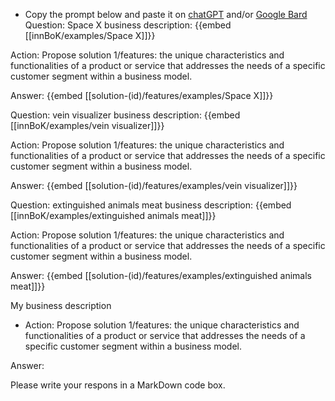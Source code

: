 - Copy the prompt below and paste it on [chatGPT](https://chat.openai.com) and/or [Google Bard](https://bard.google.com/chat)
Question: Space X business description:
{{embed [[innBoK/examples/Space X]]}}

Action: Propose solution 1/features: the unique characteristics and functionalities of a product or service that addresses the needs of a specific customer segment within a business model.

Answer:
{{embed [[solution-(id)/features/examples/Space X]]}}

Question: vein visualizer business description:
{{embed [[innBoK/examples/vein visualizer]]}}

Action: Propose solution 1/features: the unique characteristics and functionalities of a product or service that addresses the needs of a specific customer segment within a business model.

Answer:
{{embed [[solution-(id)/features/examples/vein visualizer]]}}

Question: extinguished animals meat business description:
{{embed [[innBoK/examples/extinguished animals meat]]}}

Action: Propose solution 1/features: the unique characteristics and functionalities of a product or service that addresses the needs of a specific customer segment within a business model.

Answer:
{{embed [[solution-(id)/features/examples/extinguished animals meat]]}}



My business description

<CONTEXT>

- Action:
Propose solution 1/features: the unique characteristics and functionalities of a product or service that addresses the needs of a specific customer segment within a business model.

Answer:

Please write your respons in a MarkDown code box.



